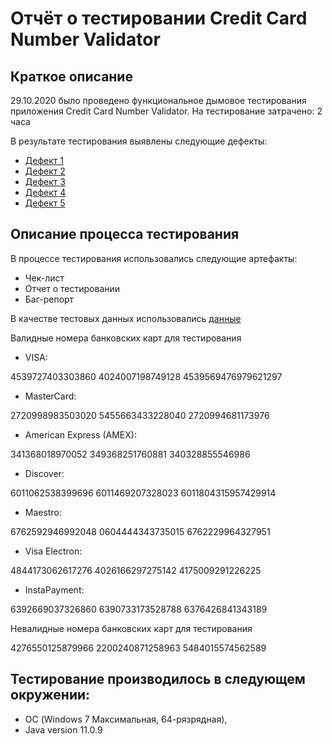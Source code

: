 # Отчёт о тестировании Credit Card Number Validator

## Краткое описание

29.10.2020 было проведено функциональное дымовое тестирования приложения Credit Card Number Validator.
На тестирование затрачено: 2 часа

В результате тестирования выявлены следующие дефекты:

* [Дефект 1](https://github.com/A-Yu-Zhukova/Credit-Card-Number-Validator/issues/1)
* [Дефект 2](https://github.com/A-Yu-Zhukova/Credit-Card-Number-Validator/issues/2)
* [Дефект 3](https://github.com/A-Yu-Zhukova/Credit-Card-Number-Validator/issues/3)
* [Дефект 4](https://github.com/A-Yu-Zhukova/Credit-Card-Number-Validator/issues/4)
* [Дефект 5](https://github.com/A-Yu-Zhukova/Credit-Card-Number-Validator/issues/5)

## Описание процесса тестирования

В процессе тестирования использовались следующие артефакты:

* Чек-лист
* Отчет о тестировании 
* Баг-репорт

В качестве тестовых данных использовались [данные](https://www.freeformatter.com/credit-card-number-generator-validator.html: )

Валидные номера банковских карт для тестирования 
* VISA:

4539727403303860
4024007198749128
4539569476979621297
* MasterCard:

2720998983503020
5455663433228040
2720994681173976
* American Express (AMEX):

341368018970052
349368251760881
340328855546986
* Discover:

6011062538399696
6011469207328023
6011804315957429914
* Maestro:

6762592946992048
0604444343735015
6762229964327951
* Visa Electron:

4844173062617276
4026166297275142
4175009291226225
* InstaPayment:

6392669037326860
6390733173528788
6376426841343189 

Невалидные номера банковских карт для тестирования 

4276550125879966
2200240871258963
5484015574562589

## Тестирование производилось в следующем окружении:

* ОС (Windows 7 Максимальная, 64-рязрядная),
* Java version 11.0.9
